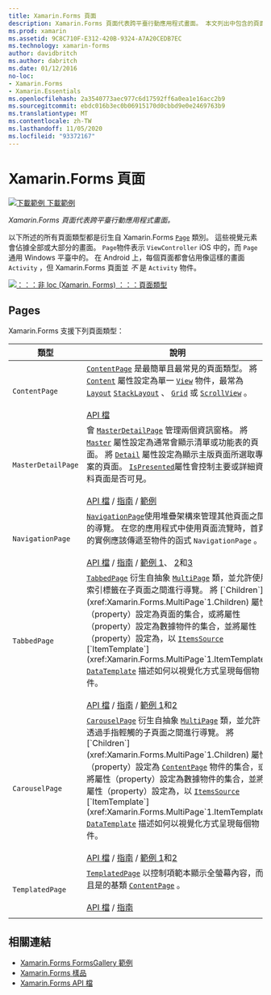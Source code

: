 ```yaml
---
title: Xamarin.Forms 頁面
description: Xamarin.Forms 頁面代表跨平臺行動應用程式畫面。 本文列出中包含的頁面 Xamarin.Forms 。
ms.prod: xamarin
ms.assetid: 9C8C710F-E312-420B-9324-A7A20CEDB7EC
ms.technology: xamarin-forms
author: davidbritch
ms.author: dabritch
ms.date: 01/12/2016
no-loc:
- Xamarin.Forms
- Xamarin.Essentials
ms.openlocfilehash: 2a3540773aec977c6d17592ff6a0ea1e16acc2b9
ms.sourcegitcommit: ebdc016b3ec0b06915170d0cbbd9e0e2469763b9
ms.translationtype: MT
ms.contentlocale: zh-TW
ms.lasthandoff: 11/05/2020
ms.locfileid: "93372167"
---
```

# <a name="no-locxamarinforms-pages"></a>Xamarin.Forms 頁面

[![下載範例](~/media/shared/download.png) 下載範例](/samples/xamarin/xamarin-forms-samples/formsgallery/)

_Xamarin.Forms 頁面代表跨平臺行動應用程式畫面。_

以下所述的所有頁面類型都是衍生自 Xamarin.Forms [`Page`](xref:Xamarin.Forms.Page) 類別。 這些視覺元素會佔據全部或大部分的畫面。 `Page`物件表示 `ViewController` iOS 中的，而 `Page` 通用 Windows 平臺中的。 在 Android 上，每個頁面都會佔用像這樣的畫面 `Activity` ，但 Xamarin.Forms 頁面並 *不* 是 `Activity` 物件。

[![：：：非 loc (Xamarin. Forms) ：：：頁面類型](pages-images/pages-sml.png)](pages-images/pages.png#lightbox "：：：非 loc (Xamarin. Forms) ：：：頁面類型")

## <a name="pages"></a>Pages

Xamarin.Forms 支援下列頁面類型：

| 類型 | 說明 | 外觀 |
| --- | --- | --- |
| `ContentPage` | [`ContentPage`](xref:Xamarin.Forms.ContentPage) 是最簡單且最常見的頁面類型。 將 [`Content`](xref:Xamarin.Forms.ContentPage.Content) 屬性設定為單一 [`View`](views.md) 物件，最常為 [`Layout`](layouts.md) [`StackLayout`](xref:Xamarin.Forms.StackLayout) 、 [`Grid`](xref:Xamarin.Forms.Grid) 或 [`ScrollView`](xref:Xamarin.Forms.ScrollView) 。<br /><br />[API 檔](xref:Xamarin.Forms.ContentPage) | [![ContentPage 範例](pages-images/ContentPage.png "ContentPage 範例")](pages-images/ContentPage-Large.png#lightbox "ContentPage 範例")<br />[此頁面](https://github.com/xamarin/xamarin-forms-samples/blob/master/FormsGallery/FormsGallery/FormsGallery/CodeExamples/ContentPageDemoPage.cs)  /  的 c # 程式碼[XAML 頁面](https://github.com/xamarin/xamarin-forms-samples/blob/master/FormsGallery/FormsGallery/FormsGallery/XamlExamples/ContentPageDemoPage.xaml) |
| `MasterDetailPage` | 會 [`MasterDetailPage`](xref:Xamarin.Forms.MasterDetailPage) 管理兩個資訊窗格。 將 [`Master`](xref:Xamarin.Forms.MasterDetailPage.Master) 屬性設定為通常會顯示清單或功能表的頁面。 將 [`Detail`](xref:Xamarin.Forms.MasterDetailPage.Detail) 屬性設定為顯示主版頁面所選取專案的頁面。 [`IsPresented`](xref:Xamarin.Forms.MasterDetailPage.IsPresented)屬性會控制主要或詳細資料頁面是否可見。<br /><br />[API 檔](xref:Xamarin.Forms.MasterDetailPage)  / [指南](~/xamarin-forms/app-fundamentals/navigation/master-detail-page.md)  / [範例](/samples/xamarin/xamarin-forms-samples/navigation-masterdetailpage) | [![MasterDetailPage 範例](pages-images/MasterDetailPage.png "MasterDetailPage 範例")](pages-images/MasterDetailPage-Large.png#lightbox "MasterDetailPage 範例")<br />[此頁面](https://github.com/xamarin/xamarin-forms-samples/blob/master/FormsGallery/FormsGallery/FormsGallery/CodeExamples/MasterDetailPageDemoPage.cs)  /  的 c # 程式碼具有[程式碼後端](https://github.com/xamarin/xamarin-forms-samples/blob/master/FormsGallery/FormsGallery/FormsGallery/XamlExamples/MasterDetailPageDemoPage.xaml.cs)的[XAML 頁面](https://github.com/xamarin/xamarin-forms-samples/blob/master/FormsGallery/FormsGallery/FormsGallery/XamlExamples/MasterDetailPageDemoPage.xaml) |
| `NavigationPage` | [`NavigationPage`](xref:Xamarin.Forms.NavigationPage)使用堆疊架構來管理其他頁面之間的導覽。 在您的應用程式中使用頁面流覽時，首頁的實例應該傳遞至物件的函式 `NavigationPage` 。<br /><br />[API 檔](xref:Xamarin.Forms.NavigationPage)  / [指南](~/xamarin-forms/app-fundamentals/navigation/hierarchical.md)  / [範例 1](/samples/xamarin/xamarin-forms-samples/navigation-hierarchical)、 [2](/samples/xamarin/xamarin-forms-samples/navigation-passingdata)和[3](/samples/xamarin/xamarin-forms-samples/navigation-loginflow)  | [![NavigationPage 範例](pages-images/NavigationPage.png "NavigationPage 範例")](pages-images/NavigationPage-Large.png#lightbox "NavigationPage 範例")<br />[此頁面](https://github.com/xamarin/xamarin-forms-samples/blob/master/FormsGallery/FormsGallery/FormsGallery/CodeExamples/NavigationPageDemoPage.cs)  /  的 c # 程式碼程式[代碼 = 後](https://github.com/xamarin/xamarin-forms-samples/blob/master/FormsGallery/FormsGallery/FormsGallery/XamlExamples/NavigationPageDemoPage.xaml.cs)的[XAML 頁面](https://github.com/xamarin/xamarin-forms-samples/blob/master/FormsGallery/FormsGallery/FormsGallery/XamlExamples/NavigationPageDemoPage.xaml) |
| `TabbedPage` | [`TabbedPage`](xref:Xamarin.Forms.TabbedPage) 衍生自抽象 [`MultiPage`](xref:Xamarin.Forms.MultiPage`1) 類，並允許使用索引標籤在子頁面之間進行導覽。 將 [`Children`](xref:Xamarin.Forms.MultiPage`1.Children) 屬性（property）設定為頁面的集合，或將屬性（property）設定為數據物件的集合，並將屬性（property）設定為，以 [`ItemsSource`](xref:Xamarin.Forms.MultiPage`1.ItemsSource) [`ItemTemplate`](xref:Xamarin.Forms.MultiPage`1.ItemTemplate) [`DataTemplate`](xref:Xamarin.Forms.DataTemplate) 描述如何以視覺化方式呈現每個物件。<br /><br />[API 檔](xref:Xamarin.Forms.TabbedPage)  / [指南](~/xamarin-forms/app-fundamentals/navigation/tabbed-page.md)  / [範例 1](/samples/xamarin/xamarin-forms-samples/navigation-tabbedpage)和[2](/samples/xamarin/xamarin-forms-samples/navigation-tabbedpagewithnavigationpage) | [![TabbedPage 範例](pages-images/TabbedPage.png "TabbedPage 範例")](pages-images/TabbedPage-Large.png#lightbox "TabbedPage 範例")<br />[此頁面](https://github.com/xamarin/xamarin-forms-samples/blob/master/FormsGallery/FormsGallery/FormsGallery/CodeExamples/TabbedPageDemoPage.cs)  /  的 c # 程式碼[XAML 頁面](https://github.com/xamarin/xamarin-forms-samples/blob/master/FormsGallery/FormsGallery/FormsGallery/XamlExamples/TabbedPageDemoPage.xaml) |
| `CarouselPage` | [`CarouselPage`](xref:Xamarin.Forms.CarouselPage) 衍生自抽象 [`MultiPage`](xref:Xamarin.Forms.MultiPage`1) 類，並允許透過手指輕觸的子頁面之間進行導覽。 將 [`Children`](xref:Xamarin.Forms.MultiPage`1.Children) 屬性（property）設定為 [`ContentPage`](xref:Xamarin.Forms.ContentPage) 物件的集合，或將屬性（property）設定為數據物件的集合，並將屬性（property）設定為，以 [`ItemsSource`](xref:Xamarin.Forms.MultiPage`1.ItemsSource) [`ItemTemplate`](xref:Xamarin.Forms.MultiPage`1.ItemTemplate) [`DataTemplate`](xref:Xamarin.Forms.DataTemplate) 描述如何以視覺化方式呈現每個物件。<br /><br />[API 檔](xref:Xamarin.Forms.CarouselPage)  / [指南](~/xamarin-forms/app-fundamentals/navigation/carousel-page.md)  / [範例 1](/samples/xamarin/xamarin-forms-samples/navigation-carouselpage)和[2](/samples/xamarin/xamarin-forms-samples/navigation-carouselpagetemplate) | [![CarouselPage 範例](pages-images/CarouselPage.png "CarouselPage 範例")](pages-images/CarouselPage-Large.png#lightbox "CarouselPage 範例")<br />[此頁面](https://github.com/xamarin/xamarin-forms-samples/blob/master/FormsGallery/FormsGallery/FormsGallery/CodeExamples/CarouselPageDemoPage.cs)  /  的 c # 程式碼[XAML 頁面](https://github.com/xamarin/xamarin-forms-samples/blob/master/FormsGallery/FormsGallery/FormsGallery/XamlExamples/CarouselPageDemoPage.xaml) |
| `TemplatedPage` | [`TemplatedPage`](xref:Xamarin.Forms.TemplatedPage) 以控制項範本顯示全螢幕內容，而且是的基類 [`ContentPage`](xref:Xamarin.Forms.ContentPage) 。<br /><br />[API 檔](xref:Xamarin.Forms.TemplatedPage)  / [指南](~/xamarin-forms/app-fundamentals/templates/control-template.md) | [![TemplatedPage 範例](pages-images/TemplatedPage.png "TemplatedPage 範例")](pages-images/TemplatedPage.png "TemplatedPage 範例") |
|     |     |     |

## <a name="related-links"></a>相關連結

- [Xamarin.Forms FormsGallery 範例](/samples/xamarin/xamarin-forms-samples/formsgallery)
- [Xamarin.Forms 樣品](/samples/browse/?products=xamarin&term=Xamarin.Forms)
- [Xamarin.Forms API 檔](/dotnet/api/xamarin.forms?view=xamarin-forms)